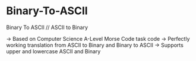 # Binary-To-ASCII
Binary To ASCII // ASCII to Binary

-> Based on Computer Science A-Level Morse Code task code
-> Perfectly working translation from ASCII to Binary and Binary to ASCII
-> Supports upper and lowercase ASCII and Binary
